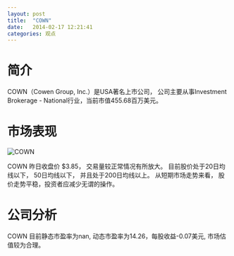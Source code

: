 ```yaml
---
layout: post
title:  "COWN"
date:   2014-02-17 12:21:41
categories: 观点
---
```


# 简介
COWN（Cowen Group, Inc.）是USA著名上市公司，
公司主要从事Investment Brokerage - National行业，当前市值455.68百万美元。

# 市场表现

![COWN](http://finviz.com/chart.ashx?t=COWN&ty=c&ta=1&p=d&s=l)

COWN 昨日收盘价 $3.85，
交易量较正常情况有所放大。
目前股价处于20日均线以下，
50日均线以下，
并且处于200日均线以上。
从短期市场走势来看，
股价走势平稳，投资者应减少无谓的操作。

# 公司分析
COWN 目前静态市盈率为nan, 动态市盈率为14.26，每股收益-0.07美元,
市场估值较为合理。
